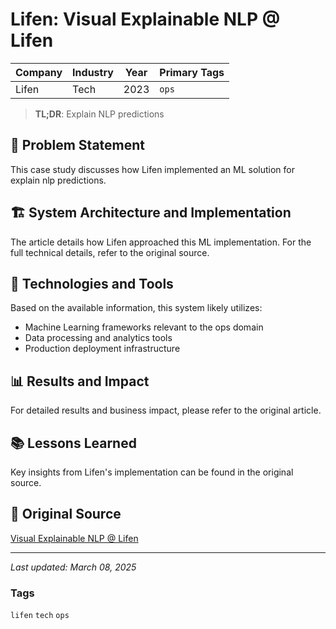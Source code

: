 # Lifen: Visual Explainable NLP @ Lifen

| Company | Industry | Year | Primary Tags | 
|---------|----------|------|--------------|
| Lifen | Tech | 2023 | `ops` |

> **TL;DR**: Explain NLP predictions

## 📝 Problem Statement

This case study discusses how Lifen implemented an ML solution for explain nlp predictions.

## 🏗️ System Architecture and Implementation

The article details how Lifen approached this ML implementation. For the full technical details, refer to the original source.

## 🔧 Technologies and Tools

Based on the available information, this system likely utilizes:

- Machine Learning frameworks relevant to the ops domain
- Data processing and analytics tools
- Production deployment infrastructure

## 📊 Results and Impact

For detailed results and business impact, please refer to the original article.

## 📚 Lessons Learned

Key insights from Lifen's implementation can be found in the original source.

## 🔗 Original Source

[Visual Explainable NLP @ Lifen](https://medium.com/lifen-engineering/visual-explainable-nlp-lifen-4d4dd5007205)

---

*Last updated: March 08, 2025*

### Tags

`lifen` `tech` `ops`
